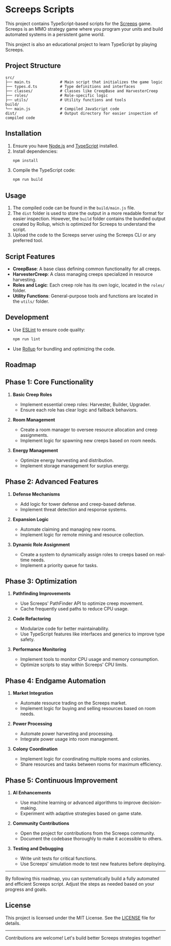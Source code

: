 # Screeps Scripts

This project contains TypeScript-based scripts for the [Screeps](https://screeps.com/) game. Screeps is an MMO strategy game where you program your units and build automated systems in a persistent game world.

This project is also an educational project to learn TypeScript by playing Screeps.

## Project Structure

```
src/
├── main.ts             # Main script that initializes the game logic
├── types.d.ts          # Type definitions and interfaces
├── classes/            # Classes like CreepBase and HarvesterCreep
├── roles/              # Role-specific logic
├── utils/              # Utility functions and tools
build/
└── main.js             # Compiled JavaScript code
dist/                   # Output directory for easier inspection of compiled code
```

## Installation

1. Ensure you have [Node.js](https://nodejs.org/) and [TypeScript](https://www.typescriptlang.org/) installed.
2. Install dependencies:
   ```bash
   npm install
   ```
3. Compile the TypeScript code:
   ```bash
   npm run build
   ```

## Usage

1. The compiled code can be found in the `build/main.js` file.
2. The `dist` folder is used to store the output in a more readable format for easier inspection. However, the `build` folder contains the bundled output created by Rollup, which is optimized for Screeps to understand the script.
3. Upload the code to the Screeps server using the Screeps CLI or any preferred tool.

## Script Features

- **CreepBase**: A base class defining common functionality for all creeps.
- **HarvesterCreep**: A class managing creeps specialized in resource harvesting.
- **Roles and Logic**: Each creep role has its own logic, located in the `roles/` folder.
- **Utility Functions**: General-purpose tools and functions are located in the `utils/` folder.

## Development

- Use [ESLint](https://eslint.org/) to ensure code quality:
  ```bash
  npm run lint
  ```
- Use [Rollup](https://rollupjs.org/) for bundling and optimizing the code.

## Roadmap 

## Phase 1: Core Functionality

1. **Basic Creep Roles**
   - Implement essential creep roles: Harvester, Builder, Upgrader.
   - Ensure each role has clear logic and fallback behaviors.

2. **Room Management**
   - Create a room manager to oversee resource allocation and creep assignments.
   - Implement logic for spawning new creeps based on room needs.

3. **Energy Management**
   - Optimize energy harvesting and distribution.
   - Implement storage management for surplus energy.

## Phase 2: Advanced Features

1. **Defense Mechanisms**
   - Add logic for tower defense and creep-based defense.
   - Implement threat detection and response systems.

2. **Expansion Logic**
   - Automate claiming and managing new rooms.
   - Implement logic for remote mining and resource collection.

3. **Dynamic Role Assignment**
   - Create a system to dynamically assign roles to creeps based on real-time needs.
   - Implement a priority queue for tasks.

## Phase 3: Optimization

1. **Pathfinding Improvements**
   - Use Screeps' PathFinder API to optimize creep movement.
   - Cache frequently used paths to reduce CPU usage.

2. **Code Refactoring**
   - Modularize code for better maintainability.
   - Use TypeScript features like interfaces and generics to improve type safety.

3. **Performance Monitoring**
   - Implement tools to monitor CPU usage and memory consumption.
   - Optimize scripts to stay within Screeps' CPU limits.

## Phase 4: Endgame Automation

1. **Market Integration**
   - Automate resource trading on the Screeps market.
   - Implement logic for buying and selling resources based on room needs.

2. **Power Processing**
   - Automate power harvesting and processing.
   - Integrate power usage into room management.

3. **Colony Coordination**
   - Implement logic for coordinating multiple rooms and colonies.
   - Share resources and tasks between rooms for maximum efficiency.

## Phase 5: Continuous Improvement

1. **AI Enhancements**
   - Use machine learning or advanced algorithms to improve decision-making.
   - Experiment with adaptive strategies based on game state.

2. **Community Contributions**
   - Open the project for contributions from the Screeps community.
   - Document the codebase thoroughly to make it accessible to others.

3. **Testing and Debugging**
   - Write unit tests for critical functions.
   - Use Screeps' simulation mode to test new features before deploying.

---

By following this roadmap, you can systematically build a fully automated and efficient Screeps script. Adjust the steps as needed based on your progress and goals.

## License

This project is licensed under the MIT License. See the [LICENSE](LICENSE) file for details.

---

Contributions are welcome! Let's build better Screeps strategies together!